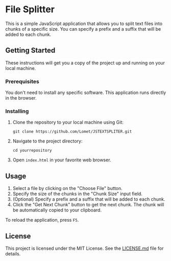 # File Splitter

This is a simple JavaScript application that allows you to split text files into chunks of a specific size. You can specify a prefix and a suffix that will be added to each chunk.

## Getting Started

These instructions will get you a copy of the project up and running on your local machine.

### Prerequisites

You don't need to install any specific software. This application runs directly in the browser.

### Installing

1. Clone the repository to your local machine using Git:

    ```
    git clone https://github.com/Lomet/JSTEXTSPLITER.git
    ```

2. Navigate to the project directory:

    ```
    cd yourrepository
    ```

3. Open `index.html` in your favorite web browser.

## Usage

1. Select a file by clicking on the "Choose File" button.
2. Specify the size of the chunks in the "Chunk Size" input field.
3. (Optional) Specify a prefix and a suffix that will be added to each chunk.
4. Click the "Get Next Chunk" button to get the next chunk. The chunk will be automatically copied to your clipboard.

To reload the application, press `F5`.

## License

This project is licensed under the MIT License. See the [LICENSE.md](LICENSE.md) file for details.
